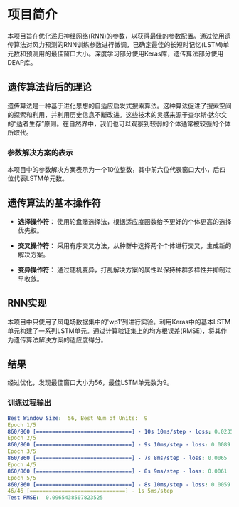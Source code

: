 # 项目简介
本项目旨在优化递归神经网络(RNN)的参数，以获得最佳的参数配置。通过使用遗传算法对风力预测的RNN训练参数进行微调，已确定最佳的长短时记忆(LSTM)单元数和预测用的最佳窗口大小。深度学习部分使用Keras库，遗传算法部分使用DEAP库。

## 遗传算法背后的理论
遗传算法是一种基于进化思想的自适应启发式搜索算法。这种算法促进了搜索空间的探索和利用，并利用历史信息不断改进。这些技术的灵感来源于查尔斯·达尔文的“适者生存”原则。在自然界中，我们也可以观察到较弱的个体通常被较强的个体所取代。

### 参数解决方案的表示
本项目中的参数解决方案表示为一个10位整数，其中前六位代表窗口大小，后四位代表LSTM单元数。

## 遗传算法的基本操作符
- **选择操作符**：
  使用轮盘赌选择法，根据适应度函数给予更好的个体更高的选择优先权。

- **交叉操作符**：
  采用有序交叉方法，从种群中选择两个个体进行交叉，生成新的解决方案。

- **变异操作符**：
  通过随机变异，打乱解决方案的属性以保持种群多样性并抑制过早收敛。

## RNN实现
本项目中只使用了风电场数据集中的'wp1'列进行实验。利用Keras中的基本LSTM单元构建了一系列LSTM单元。通过计算验证集上的均方根误差(RMSE)，将其作为遗传算法解决方案的适应度得分。

## 结果
经过优化，发现最佳窗口大小为56，最佳LSTM单元数为9。

### 训练过程输出
```yaml
Best Window Size:  56, Best Num of Units:  9
Epoch 1/5
860/860 [==============================] - 10s 10ms/step - loss: 0.0235
Epoch 2/5
860/860 [==============================] - 9s 10ms/step - loss: 0.0089
Epoch 3/5
860/860 [==============================] - 7s 8ms/step - loss: 0.0065
Epoch 4/5
860/860 [==============================] - 8s 9ms/step - loss: 0.0061
Epoch 5/5
860/860 [==============================] - 8s 10ms/step - loss: 0.0059
46/46 [==============================] - 1s 5ms/step
Test RMSE:  0.0965438507823525
